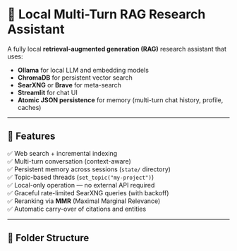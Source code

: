 # 🧠 Local Multi-Turn RAG Research Assistant

A fully local **retrieval-augmented generation (RAG)** research assistant that uses:
- **Ollama** for local LLM and embedding models
- **ChromaDB** for persistent vector search
- **SearXNG** or **Brave** for meta-search
- **Streamlit** for chat UI
- **Atomic JSON persistence** for memory (multi-turn chat history, profile, caches)

---

## 🚀 Features

✅ Web search + incremental indexing  
✅ Multi-turn conversation (context-aware)  
✅ Persistent memory across sessions (`state/` directory)  
✅ Topic-based threads (`set_topic("my-project")`)  
✅ Local-only operation — no external API required  
✅ Graceful rate-limited SearXNG queries (with backoff)  
✅ Reranking via **MMR** (Maximal Marginal Relevance)  
✅ Automatic carry-over of citations and entities  

---

## 🧩 Folder Structure

